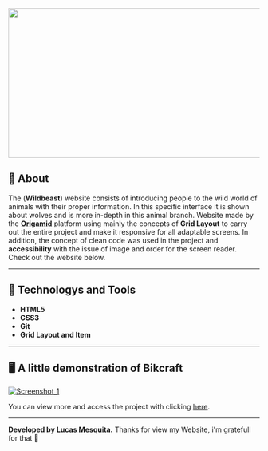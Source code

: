 <img src="https://user-images.githubusercontent.com/91436176/162544929-93a9cf09-9328-4b27-abce-a16a82d17450.png" width="1200" height="300">

## 📖 About   

The (**Wildbeast**) website consists of introducing people to the wild world of animals with their proper information.
In this specific interface it is shown about wolves and is more in-depth in this animal branch.
Website made by the **[Origamid](https://www.origamid.com/)** platform using mainly the concepts of **Grid Layout** to carry out the entire project and make it responsive for all adaptable screens.
In addition, the concept of clean code was used in the project and **accessibility** with the issue of image and order for the screen reader.
Check out the website below.

---

## 🚀 Technologys and Tools
- **HTML5**
- **CSS3**
- **Git**
- **Grid Layout and Item**

---

## 🖥️ A little demonstration of Bikcraft


[![Screenshot_1](https://user-images.githubusercontent.com/91436176/162543620-cc68c2d9-922e-4189-a26a-289467e5d195.png)](https://mesquita-dev.github.io/Wildbeast/ "Clique para acessar o projeto")
  
You can view more and access the project with clicking [here](https://mesquita-dev.github.io/Wildbeast/).

---

**Developed by [Lucas Mesquita](https://github.com/mesquita-dev/).** Thanks for view my Website, i'm gratefull for that 🖤
